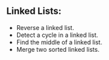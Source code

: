 ## Linked Lists:

- Reverse a linked list.
- Detect a cycle in a linked list.
- Find the middle of a linked list.
- Merge two sorted linked lists.
